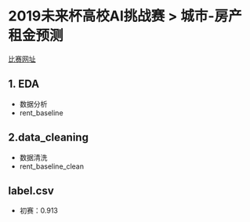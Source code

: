 # 2019未来杯高校AI挑战赛 > 城市-房产租金预测
[比赛网址](https://ai.futurelab.tv/contest_detail/3)

## 1. EDA

- 数据分析
- rent_baseline

## 2.data_cleaning

- 数据清洗
- rent_baseline_clean

## label.csv
- 初赛：0.913
